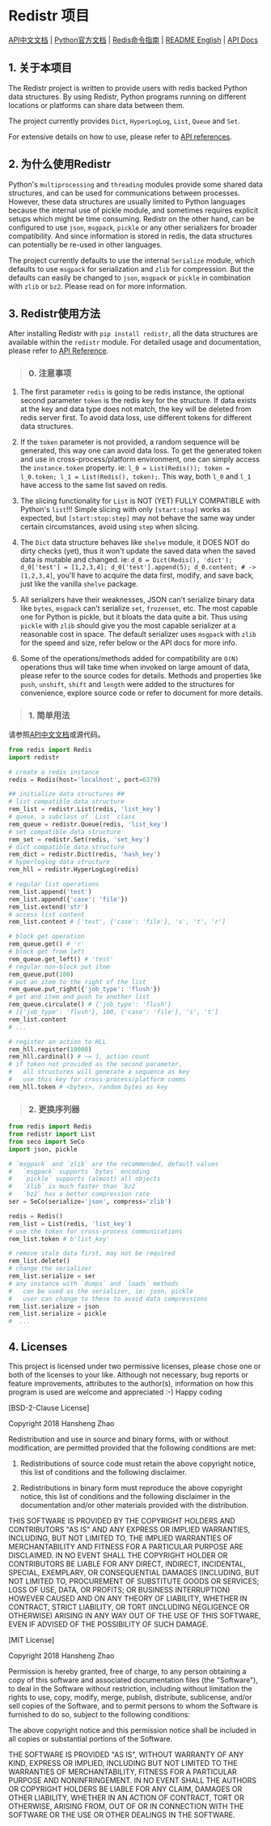 # Redistr 项目 #

[API中文文档](API.zh-CN.md) | [Python官方文档](https://docs.python.org) | [Redis命令指南](https://redis.io/commands) | [README English](README.md) | [API Docs](API.md)

## 1. 关于本项目 ##

The Redistr project is written to provide users with redis backed Python data structures. By using Redistr, Python programs running on different locations or platforms can share data between them.

The project currently provides `Dict`, `HyperLogLog`, `List`, `Queue` and `Set`.

For extensive details on how to use, please refer to [API references](API.md).

## 2. 为什么使用Redistr ##

Python's `multiprocessing` and `threading` modules provide some shared data structures, and can be used for communications between processes. However, these data structures are usually limited to Python languages because the internal use of pickle module, and sometimes requires explicit setups which might be time consuming. Redistr on the other hand, can be configured to use `json`, `msgpack`, `pickle` or any other serializers for broader compatibility. And since information is stored in redis, the data structures can potentially be re-used in other languages.

The project currently defaults to use the internal `Serialize` module, which defaults to use `msgpack` for serialization and `zlib` for compression. But the defaults can easily be changed to `json`, `msgpack` or `pickle` in combination with `zlib` or `bz2`. Please read on for more information.

## 3. Redistr使用方法 ##

After installing Redistr with `pip install redistr`, all the data structures are available within the `redistr` module. For detailed usage and documentation, please refer to [API Reference](API.md).

> ### 0. 注意事项 ###

 1. The first parameter `redis` is going to be redis instance, the optional second parameter `token` is the redis key for the structure. If data exists at the key and data type does not match, the key will be deleted from redis server first. To avoid data loss, use different tokens for different data structures.
 
 2. If the `token` parameter is not provided, a random sequence will be generated, this way one can avoid data loss. To get the generated token and use in cross-process/platform environment, one can simply access the `instance.token` property. ie: `l_0 = List(Redis()); token = l_0.token; l_1 = List(Redis(), token);`. This way, both `l_0` and `l_1` have access to the same list saved on redis.
 
 3. The slicing functionality for `List` is NOT (YET) FULLY COMPATIBLE with Python's `list`!!! Simple slicing with only `[start:stop]` works as expected, but `[start:stop:step]` may not behave the same way under certain circumstances, avoid using `step` when slicing.
 
 4. The `Dict` data structure behaves like `shelve` module, it DOES NOT do dirty checks (yet), thus it won't update the saved data when the saved data is mutable and changed. ie: `d_0 = Dict(Redis(), 'dict'); d_0['test'] = [1,2,3,4]; d_0['test'].append(5); d_0.content; # -> [1,2,3,4]`, you'll have to acquire the data first, modify, and save back, just like the vanilla `shelve` package.
 
 5. All serializers have their weaknesses, JSON can't serialize binary data like `bytes`, `msgpack` can't serialize `set`, `frozenset`, etc. The most capable one for Python is pickle, but it bloats the data quite a bit. Thus using `pickle` with `zlib` should give you the most capable serializer at a reasonable cost in space. The default serializer uses `msgpack` with `zlib` for the speed and size, refer below or the API docs for more info.
 
 6. Some of the operations/methods added for compatibility are `O(N)` operations thus will take time when invoked on large amount of data, please refer to the source codes for details. Methods and properties like `push`, `unshift`, `shift` and `length` were added to the structures for convenience, explore source code or refer to document for more details. 

> ### 1. 简单用法 ###

请参照[API中文文档](API.zh-CN.md)或源代码。

```python
from redis import Redis
import redistr

# create a redis instance
redis = Redis(host='localhost', port=6379)

## initialize data structures ##
# list compatible data structure
rem_list = redistr.List(redis, 'list_key')
# queue, a subclass of `List` class
rem_queue = redistr.Queue(redis, 'list_key')
# set compatible data structure
rem_set = redistr.Set(redis, 'set_key')
# dict compatible data structure
rem_dict = redistr.Dict(redis, 'hash_key')
# hyperloglog data structure
rem_hll = redistr.HyperLogLog(redis)

# regular list operations
rem_list.append('test')
rem_list.append({'case': 'file'})
rem_list.extend('str')
# access list content
rem_list.content # ['test', {'case': 'file'}, 's', 't', 'r']

# block get operation
rem_queue.get() # 'r'
# block get from left
rem_queue.get_left() # 'test'
# regular non-block put item
rem_queue.put(100)
# put an item to the right of the list
rem_queue.put_right({'job_type': 'flush'})
# get and item and push to another list
rem_queue.circulate() # {'job_type': 'flush'}
# [{'job_type': 'flush'}, 100, {'case': 'file'}, 's', 't']
rem_list.content
# ...

# register an action to HLL
rem_hll.register(10000)
rem_hll.cardinal() # ~= 1, action count
# if token not provided as the second parameter,
#   all structures will generate a sequence as key
#   use this key for cross-process/platform comms
rem_hll.token # <bytes>, random bytes as key
```

> ### 2. 更换序列器 ###
```python
from redis import Redis
from redistr import List
from seco import SeCo
import json, pickle

# `msgpack` and `zlib` are the recommended, default values
#   `msgpack` supports `bytes` encoding
#   `pickle` supports (almost) all objects
#   `zlib` is much faster than `bz2`
#   `bz2` has a better compression rate
ser = SeCo(serialize='json', compress='zlib')

redis = Redis()
rem_list = List(redis, 'list_key')
# use the token for cross-process communications
rem_list.token # b'list_key'

# remove stale data first, may not be required
rem_list.delete()
# change the serializer
rem_list.serialize = ser
# any instance with `dumps` and `loads` methods
#   can be used as the serializer, ie: json, pickle
#   user can change to these to avoid data compressions 
rem_list.serialize = json
rem_list.serialize = pickle
#  ...
```

## 4. Licenses ##

This project is licensed under two permissive licenses, please chose one or both of the licenses to your like. Although not necessary, bug reports or feature improvements, attributes to the author(s), information on how this program is used are welcome and appreciated :-) Happy coding 

[BSD-2-Clause License]

Copyright 2018 Hansheng Zhao

Redistribution and use in source and binary forms, with or without modification, are permitted provided that the following conditions are met:

1. Redistributions of source code must retain the above copyright notice, this list of conditions and the following disclaimer.

2. Redistributions in binary form must reproduce the above copyright notice, this list of conditions and the following disclaimer in the documentation and/or other materials provided with the distribution.

THIS SOFTWARE IS PROVIDED BY THE COPYRIGHT HOLDERS AND CONTRIBUTORS "AS IS" AND ANY EXPRESS OR IMPLIED WARRANTIES, INCLUDING, BUT NOT LIMITED TO, THE IMPLIED WARRANTIES OF MERCHANTABILITY AND FITNESS FOR A PARTICULAR PURPOSE ARE DISCLAIMED. IN NO EVENT SHALL THE COPYRIGHT HOLDER OR CONTRIBUTORS BE LIABLE FOR ANY DIRECT, INDIRECT, INCIDENTAL, SPECIAL, EXEMPLARY, OR CONSEQUENTIAL DAMAGES (INCLUDING, BUT NOT LIMITED TO, PROCUREMENT OF SUBSTITUTE GOODS OR SERVICES; LOSS OF USE, DATA, OR PROFITS; OR BUSINESS INTERRUPTION) HOWEVER CAUSED AND ON ANY THEORY OF LIABILITY, WHETHER IN CONTRACT, STRICT LIABILITY, OR TORT (INCLUDING NEGLIGENCE OR OTHERWISE) ARISING IN ANY WAY OUT OF THE USE OF THIS SOFTWARE, EVEN IF ADVISED OF THE POSSIBILITY OF SUCH DAMAGE.

[MIT License]

Copyright 2018 Hansheng Zhao

Permission is hereby granted, free of charge, to any person obtaining a copy of this software and associated documentation files (the "Software"), to deal in the Software without restriction, including without limitation the rights to use, copy, modify, merge, publish, distribute, sublicense, and/or sell copies of the Software, and to permit persons to whom the Software is furnished to do so, subject to the following conditions:

The above copyright notice and this permission notice shall be included in all copies or substantial portions of the Software.

THE SOFTWARE IS PROVIDED "AS IS", WITHOUT WARRANTY OF ANY KIND, EXPRESS OR IMPLIED, INCLUDING BUT NOT LIMITED TO THE WARRANTIES OF MERCHANTABILITY, FITNESS FOR A PARTICULAR PURPOSE AND NONINFRINGEMENT. IN NO EVENT SHALL THE AUTHORS OR COPYRIGHT HOLDERS BE LIABLE FOR ANY CLAIM, DAMAGES OR OTHER LIABILITY, WHETHER IN AN ACTION OF CONTRACT, TORT OR OTHERWISE, ARISING FROM, OUT OF OR IN CONNECTION WITH THE SOFTWARE OR THE USE OR OTHER DEALINGS IN THE SOFTWARE.
